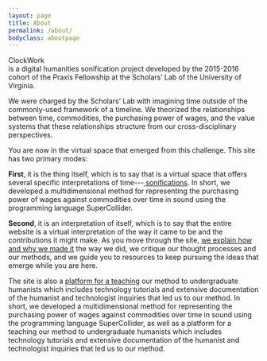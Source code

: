 ```yaml
---
layout: page
title: About
permalink: /about/
bodyclass: aboutpage
---
```


<p><div class="logotype"> ClockWork </div> is a digital humanities sonification project developed by the 2015-2016 cohort of the Praxis Fellowship at the Scholars’ Lab of the University of Virginia.</p>

We were charged by the Scholars’ Lab with imagining time outside of the commonly-used framework of a timeline. We theorized the relationships between time, commodities, the purchasing power of wages, and the value systems that these relationships structure from our cross-disciplinary perspectives.

You are now in the virtual space that emerged from this challenge. This site has two primary modes:

**First**, it is the thing itself, which is to say that is a virtual space that offers several specific interpretations of time---<a href="http://clockwork.scholarslab.org/sonification/"> sonifications</a>. In short, we developed a multidimensional method for representing the purchasing power of wages against commodities over time in sound using the programming language SuperCollider.

**Second**, it is an interpretation of itself, which is to say that the entire website is a virtual interpretation of the way it came to be and the contributions it might make. As you move through the site, <a href="http://clockwork.scholarslab.org/documentation/"> we explain how and why we made it</a> the way we did, we critique our thought processes and our methods, and we guide you to resources to keep pursuing the ideas that emerge while you are here.

The site is also a <a href="http://clockwork.scholarslab.org/learning/"> platform for a teaching</a> our method to undergraduate humanists which includes technology tutorials and extensive documentation of the humanist and technologist inquiries that led us to our method. In short, we developed a multidimensional method for representing the purchasing power of wages against commodities over time in sound using the programming language SuperCollider, as well as a platform for a teaching our method to undergraduate humanists which includes technology tutorials and extensive documentation of the humanist and technologist inquiries that led us to our method.
